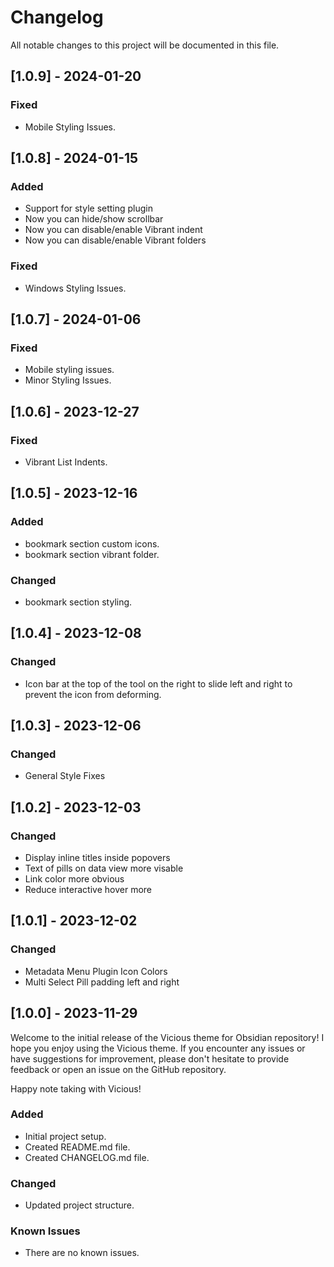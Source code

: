 # Changelog

All notable changes to this project will be documented in this file.


## [1.0.9] - 2024-01-20

### Fixed
-   Mobile Styling Issues.


## [1.0.8] - 2024-01-15

### Added

-   Support for style setting plugin
-   Now you can hide/show scrollbar
-   Now you can disable/enable Vibrant indent
-   Now you can disable/enable Vibrant folders

### Fixed

-   Windows Styling Issues.

## [1.0.7] - 2024-01-06

### Fixed

-   Mobile styling issues.
-   Minor Styling Issues.

## [1.0.6] - 2023-12-27

### Fixed

-   Vibrant List Indents.

## [1.0.5] - 2023-12-16

### Added

-   bookmark section custom icons.
-   bookmark section vibrant folder.

### Changed

-   bookmark section styling.

## [1.0.4] - 2023-12-08

### Changed

-   Icon bar at the top of the tool on the right to slide left and right to prevent the icon from deforming.

## [1.0.3] - 2023-12-06

### Changed

-   General Style Fixes

## [1.0.2] - 2023-12-03

### Changed

-   Display inline titles inside popovers
-   Text of pills on data view more visable
-   Link color more obvious
-   Reduce interactive hover more

## [1.0.1] - 2023-12-02

### Changed

-   Metadata Menu Plugin Icon Colors
-   Multi Select Pill padding left and right

## [1.0.0] - 2023-11-29

Welcome to the initial release of the Vicious theme for Obsidian repository! I hope you enjoy using the Vicious theme. If you encounter any issues or have suggestions for improvement, please don't hesitate to provide feedback or open an issue on the GitHub repository.

Happy note taking with Vicious!

### Added

-   Initial project setup.
-   Created README.md file.
-   Created CHANGELOG.md file.

### Changed

-   Updated project structure.

### Known Issues

-   There are no known issues.

<!------------------------------------------------------------------

### Fixed
### Improved
### Removed

\*\* ----------------------------------------------------------------->
